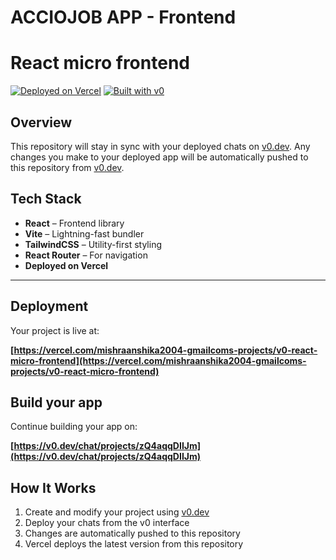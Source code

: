 # ACCIOJOB APP - Frontend

# React micro frontend
[![Deployed on Vercel](https://img.shields.io/badge/Deployed%20on-Vercel-black?style=for-the-badge&logo=vercel)](https://vercel.com/mishraanshika2004-gmailcoms-projects/v0-react-micro-frontend)
[![Built with v0](https://img.shields.io/badge/Built%20with-v0.dev-black?style=for-the-badge)](https://v0.dev/chat/projects/zQ4aqqDIIJm)

## Overview

This repository will stay in sync with your deployed chats on [v0.dev](https://v0.dev).
Any changes you make to your deployed app will be automatically pushed to this repository from [v0.dev](https://v0.dev).

##  Tech Stack

-  **React** – Frontend library
-  **Vite** – Lightning-fast bundler
-  **TailwindCSS** – Utility-first styling
-  **React Router** – For navigation
-  **Deployed on Vercel**

---
## Deployment

Your project is live at:

**[https://vercel.com/mishraanshika2004-gmailcoms-projects/v0-react-micro-frontend](https://vercel.com/mishraanshika2004-gmailcoms-projects/v0-react-micro-frontend)**

## Build your app

Continue building your app on:

**[https://v0.dev/chat/projects/zQ4aqqDIIJm](https://v0.dev/chat/projects/zQ4aqqDIIJm)**

## How It Works

1. Create and modify your project using [v0.dev](https://v0.dev)
2. Deploy your chats from the v0 interface
3. Changes are automatically pushed to this repository
4. Vercel deploys the latest version from this repository
